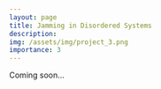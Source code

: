 ```yaml
---
layout: page
title: Jamming in Disordered Systems
description:
img: /assets/img/project_3.png
importance: 3
---
```


Coming soon...

